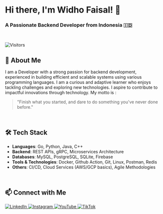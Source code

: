 # Hi there, I'm Widho Faisal! 👋
### A Passionate Backend Developer from Indonesia 🇮🇩
</br>

![Visitors](https://komarev.com/ghpvc/?username=widhofaisal&color=blue)

## 🚀 About Me
I am a Developer with a strong passion for backend development, experienced in building efficient and scalable systems using various programming languages. I am a curious and adaptive learner who enjoys tackling challenges and exploring new technologies. I aspire to contribute to impactful innovations through technology. My motto is :
> "Finish what you started, and dare to do something you've never done before."
</br>

## 🛠️ Tech Stack
- **Languages**: Go, Python, Java, C++
- **Backend**: REST APIs, gRPC, Microservices Architecture
- **Databases**: MySQL, PostgreSQL, SQLite, Firebase
- **Tools & Technologies**: Docker, Github Action, Git, Linux, Postman, Redis
- **Others**: CI/CD, Cloud Services (AWS/GCP basics), Agile Methodologies
</br>

## 📫 Connect with Me

<p align="left">
<a href="https://www.linkedin.com/in/widho-faisal/" target="_blank">
  <img alt="LinkedIn" src="https://img.shields.io/badge/LinkedIn-0077B5?style=for-the-badge&logo=linkedin&logoColor=white"/>
</a>
<a href="https://www.instagram.com/whydhoo/" target="_blank">
  <img alt="Instagram" src="https://img.shields.io/badge/Instagram-E4405F?style=for-the-badge&logo=instagram&logoColor=white"/>
</a>
<a href="https://www.youtube.com/@banggatutorial" target="_blank">
  <img alt="YouTube" src="https://img.shields.io/badge/YouTube-FF0000?style=for-the-badge&logo=youtube&logoColor=white"/>
</a>
<a href="https://www.tiktok.com/@widhofaisal" target="_blank">
  <img alt="TikTok" src="https://img.shields.io/badge/TikTok-000000?style=for-the-badge&logo=tiktok&logoColor=white"/>
</a>
</p>

